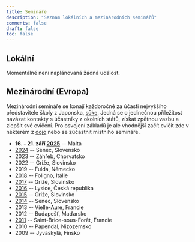 ```yaml
---
title: Semináře
description: "Seznam lokálních a mezinárodních seminářů"
comments: false
draft: false
toc: false
---
```


## Lokální

Momentálně není naplánovaná žádná událost.

## Mezinárodní (Evropa)

Mezinárodní semináře se konají každoročně za účasti nejvyššího představitele školy z Japonska, [sōke](/skola/linie). Jedná se o jedinečnou příležitost navázat kontakty s účastníky z okolních států, získat zpětnou vazbu a zlepšit své cvičení. Pro osvojení základů je ale vhodnější začít cvičit zde v některém z [dojo](/cviceni/dojo) nebo se zúčastnit místního semináře.

- **16. - 21. září [2025](https://www.facebook.com/events/574763188658944/)** -- Malta
- [2024](https://www.facebook.com/events/693465119634940/) -- Senec, Slovensko
- 2023 -- Záhřeb, Chorvatsko
- 2022 -- Griže, Slovinsko
- 2019 -- Fulda, Německo
- [2018](https://www.facebook.com/events/1793347264303287/) -- Foligno, Itálie
- [2017](https://www.facebook.com/profile.php?id=100064836437322) -- Griže, Slovinsko
- [2016](https://www.facebook.com/events/419121351619000/) -- Lysice, Česká republika
- [2015](https://www.facebook.com/events/553364314799764/) -- Griže, Slovinsko
- [2014](https://www.facebook.com/profile.php?id=100070881294224) -- Senec, Slovensko
- 2013 -- Vielle-Aure, Francie
- 2012 -- Budapešť, Maďarsko
- [2011](https://www.facebook.com/groups/184899924870389) -- Saint-Brice-sous-Forêt, Francie
- 2010 -- Papendal, Nizozemsko
- 2009 -- Jyväskylä, Finsko
